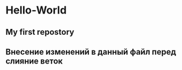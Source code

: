 # Hello-World
My first repostory
---------------------------------
Внесение изменений в данный файл
перед слияние веток
---------------------------------
